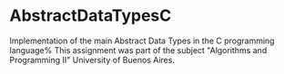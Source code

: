 # AbstractDataTypesC
Implementation of the main Abstract Data Types in the C programming language%
This assignment was part of the subject "Algorithms and Programming II" University of Buenos Aires.
